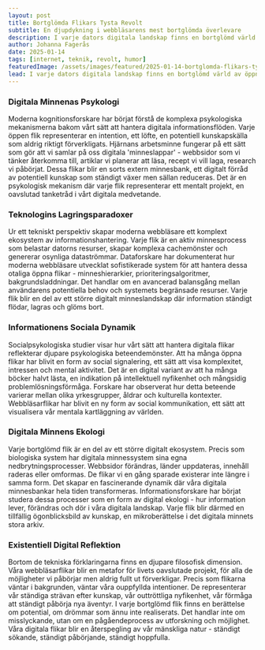 ```yaml
---
layout: post
title: Bortglömda Flikars Tysta Revolt
subtitle: En djupdykning i webbläsarens mest bortglömda överlevare
description: I varje dators digitala landskap finns en bortglömd värld av öppna webbläsarflikar som väntar, hopar sig och skapar ett eget komplext ekosystem av bortglömd information och ouppfyllda intentioner.
author: Johanna Fagerås
date: 2025-01-14
tags: [internet, teknik, revolt, humor]
featuredImage: /assets/images/featured/2025-01-14-bortglomda-flikars-tysta-revolt.jpeg
lead: I varje dators digitala landskap finns en bortglömd värld av öppna webbläsarflikar som väntar, hopar sig och skapar ett eget komplext ekosystem av bortglömd information och ouppfyllda intentioner.
---
```


### Digitala Minnenas Psykologi

Moderna kognitionsforskare har börjat förstå de komplexa psykologiska mekanismerna bakom vårt sätt att hantera digitala informationsflöden. Varje öppen flik representerar en intention, ett löfte, en potentiell kunskapskälla som aldrig riktigt förverkligats. Hjärnans arbetsminne fungerar på ett sätt som gör att vi samlar på oss digitala 'minneslappar' - webbsidor som vi tänker återkomma till, artiklar vi planerar att läsa, recept vi vill laga, research vi påbörjat. Dessa flikar blir en sorts extern minnesbank, ett digitalt förråd av potentiell kunskap som ständigt växer men sällan reduceras. Det är en psykologisk mekanism där varje flik representerar ett mentalt projekt, en oavslutad tanketråd i vårt digitala medvetande.

### Teknologins Lagringsparadoxer

Ur ett tekniskt perspektiv skapar moderna webbläsare ett komplext ekosystem av informationshantering. Varje flik är en aktiv minnesprocess som belastar datorns resurser, skapar komplexa cachemönster och genererar osynliga dataströmmar. Dataforskare har dokumenterat hur moderna webbläsare utvecklat sofistikerade system för att hantera dessa otaliga öppna flikar - minneshierarkier, prioriteringsalgoritmer, bakgrundsladdningar. Det handlar om en avancerad balansgång mellan användarens potentiella behov och systemets begränsade resurser. Varje flik blir en del av ett större digitalt minneslandskap där information ständigt flödar, lagras och glöms bort.

### Informationens Sociala Dynamik

Socialpsykologiska studier visar hur vårt sätt att hantera digitala flikar reflekterar djupare psykologiska beteendemönster. Att ha många öppna flikar har blivit en form av social signalering, ett sätt att visa komplexitet, intressen och mental aktivitet. Det är en digital variant av att ha många böcker halvt lästa, en indikation på intellektuell nyfikenhet och mångsidig problemlösningsförmåga. Forskare har observerat hur detta beteende varierar mellan olika yrkesgrupper, åldrar och kulturella kontexter. Webbläsarflikar har blivit en ny form av social kommunikation, ett sätt att visualisera vår mentala kartläggning av världen.

### Digitala Minnens Ekologi

Varje bortglömd flik är en del av ett större digitalt ekosystem. Precis som biologiska system har digitala minnessystem sina egna nedbrytningsprocesser. Webbsidor förändras, länder uppdateras, innehåll raderas eller omformas. De flikar vi en gång sparade existerar inte längre i samma form. Det skapar en fascinerande dynamik där våra digitala minnesbankar hela tiden transformeras. Informationsforskare har börjat studera dessa processer som en form av digital ekologi - hur information lever, förändras och dör i våra digitala landskap. Varje flik blir därmed en tillfällig ögonblicksbild av kunskap, en mikroberättelse i det digitala minnets stora arkiv.

### Existentiell Digital Reflektion

Bortom de tekniska förklaringarna finns en djupare filosofisk dimension. Våra webbläsarflikar blir en metafor för livets oavslutade projekt, för alla de möjligheter vi påbörjar men aldrig fullt ut förverkligar. Precis som flikarna väntar i bakgrunden, väntar våra ouppfyllda intentioner. De representerar vår ständiga strävan efter kunskap, vår outtröttliga nyfikenhet, vår förmåga att ständigt påbörja nya äventyr. I varje bortglömd flik finns en berättelse om potential, om drömmar som ännu inte realiserats. Det handlar inte om misslyckande, utan om en pågåendeprocess av utforskning och möjlighet. Våra digitala flikar blir en återspegling av vår mänskliga natur - ständigt sökande, ständigt påbörjande, ständigt hoppfulla.
